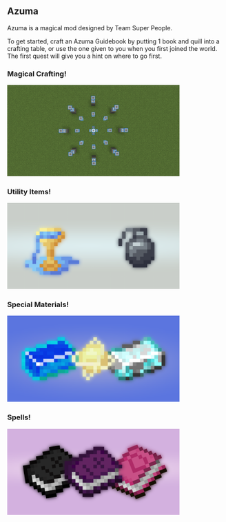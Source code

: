 ## Azuma

Azuma is a magical mod designed by Team Super People.

To get started, craft an Azuma Guidebook by putting 1 book and quill into a crafting table, or use the one given to you when you first joined the world. The first quest will give you a hint on where to go first.

### Magical Crafting!
<img src="resources/altar.png" width="400">

### Utility Items!
<img src="resources/utility_items.png" width="400">

### Special Materials!
<img src="resources/materials.png" width="400">

### Spells!
<img src="resources/spells.png" width="400">
